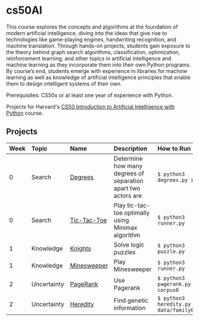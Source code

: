 # cs50AI

This course explores the concepts and algorithms at the foundation of modern artificial intelligence, diving into the ideas that give rise to technologies like game-playing engines, handwriting recognition, and machine translation. Through hands-on projects, students gain exposure to the theory behind graph search algorithms, classification, optimization, reinforcement learning, and other topics in artificial intelligence and machine learning as they incorporate them into their own Python programs. By course’s end, students emerge with experience in libraries for machine learning as well as knowledge of artificial intelligence principles that enable them to design intelligent systems of their own.

Prerequisites: CS50x or at least one year of experience with Python.

Projects for Harvard's [CS50 Introduction to Artificial Intelligence with Python](https://cs50.harvard.edu/ai/2020/) course.


## Projects

| Week | Topic            | Name                       | Description                                                        | How to Run                                                            | Video                                   |
| :--- | :--------------- | :------------------------- | :----------------------------------------------------------------- | :-------------------------------------------------------------------- | :-------------------------------------- |
| 0    | Search           | [Degrees](degrees)         | Determine how many degrees of separation apart two actors are      | `$ python3 degrees.py small`                                           | [Link](https://youtu.be/3_oP-RrmRww)    |
| 0    | Search           | [Tic-Tac-Toe](tictactoe)   | Play tic-tac-toe optimally using Minimax algorithm                 | `$ python3 runner.py`                                                  | [Link](https://youtu.be/ppmDqP7B4Mg)    |
| 1    | Knowledge        | [Knights](knights)         | Solve logic puzzles                                                | `$ python3 puzzle.py`                                                  | [Link](https://youtu.be/SE6lOGCTFVo)    |
| 1    | Knowledge        | [Minesweeper](minesweeper) | Play Minesweeper                                                   | `$ python3 runner.py`                                           | [Link](https://youtu.be/B2mny8Y7Xag)    |
| 2    | Uncertainty      | [PageRank](pagerank) | Use Pagerank                                                             | `$ python3 pagerank.py corpus0`                                 | [Link]( )    |
| 2    | Uncertainty      | [Heredity](heredity) | Find genetic information                                                 |  `$ python3 heredity.py data/family0.csv`         | [Link]()    |
